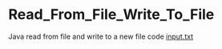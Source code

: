 # Read_From_File_Write_To_File
Java read from file and write to a new file code
[input.txt](https://github.com/yagmurdogan8/Read_From_File_Write_To_File/files/9156808/input.txt)
